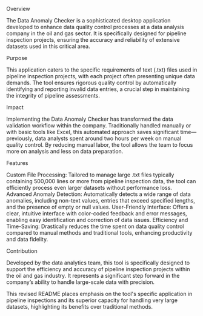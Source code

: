 Overview

The Data Anomaly Checker is a sophisticated desktop application developed to enhance data quality control processes at a data analysis company in the oil and gas sector. It is specifically designed for pipeline inspection projects, ensuring the accuracy and reliability of extensive datasets used in this critical area.

Purpose

This application caters to the specific requirements of text (.txt) files used in pipeline inspection projects, with each project often presenting unique data demands. The tool ensures rigorous quality control by automatically identifying and reporting invalid data entries, a crucial step in maintaining the integrity of pipeline assessments.

Impact

Implementing the Data Anomaly Checker has transformed the data validation workflow within the company. Traditionally handled manually or with basic tools like Excel, this automated approach saves significant time—previously, data analysts spent around two hours per week on manual quality control. By reducing manual labor, the tool allows the team to focus more on analysis and less on data preparation.

Features

Custom File Processing: Tailored to manage large .txt files typically containing 500,000 lines or more from pipeline inspection data, the tool can efficiently process even larger datasets without performance loss.
Advanced Anomaly Detection: Automatically detects a wide range of data anomalies, including non-text values, entries that exceed specified lengths, and the presence of empty or null values.
User-Friendly Interface: Offers a clear, intuitive interface with color-coded feedback and error messages, enabling easy identification and correction of data issues.
Efficiency and Time-Saving: Drastically reduces the time spent on data quality control compared to manual methods and traditional tools, enhancing productivity and data fidelity.


Contribution

Developed by the data analytics team, this tool is specifically designed to support the efficiency and accuracy of pipeline inspection projects within the oil and gas industry. It represents a significant step forward in the company’s ability to handle large-scale data with precision.

This revised README places emphasis on the tool's specific application in pipeline inspections and its superior capacity for handling very large datasets, highlighting its benefits over traditional methods.
